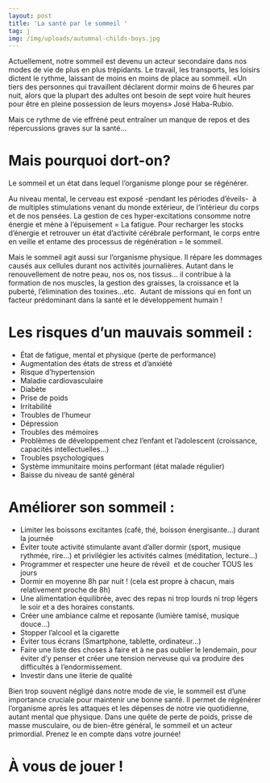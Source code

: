 ```yaml
---
layout: post
title: 'La santé par le sommeil '
tag: j
img: /img/uploads/autumnal-childs-boys.jpg
---
```

Actuellement,
notre sommeil est devenu un acteur secondaire dans nos modes de vie de plus en
plus trépidants. Le travail, les transports, les loisirs dictent le rythme,
laissant de moins en moins de place au sommeil. «Un tiers des personnes qui
travaillent déclarent dormir moins de 6 heures par nuit, alors que la plupart
des adultes ont besoin de sept voire huit heures pour être en pleine possession
de leurs moyens» José Haba-Rubio.

Mais ce
rythme de vie effréné peut entraîner un manque de repos et des répercussions graves
sur la santé…

# Mais pourquoi dort-on?

Le sommeil et un état dans lequel l’organisme
plonge pour se régénérer.

Au niveau mental, le cerveau est exposé -pendant les
périodes d’éveils-  à de multiples
stimulations venant du monde extérieur, de l’intérieur du corps et de nos pensées.
La gestion de ces hyper-excitations consomme notre énergie et mène à l’épuisement
= La fatigue. Pour recharger les stocks d’énergie et retrouver un état d’activité
cérébrale performant, le corps entre en veille et entame des processus de
régénération = le sommeil.

Mais le sommeil agit aussi sur l’organisme
physique. Il répare les dommages causés aux cellules durant nos activités
journalières. Autant dans le renouvellement de notre peau, nos os, nos tissus…
il contribue à la formation de nos muscles, la gestion des graisses, la
croissance et la puberté, l’élimination des toxines…etc.  Autant de missions qui en font un facteur
prédominant dans la santé et le développement humain !

# Les risques d’un mauvais sommeil :

* État de fatigue,
  mental et physique (perte de performance)
* Augmentation des
  états de stress et d’anxiété
* Risque d’hypertension
* Maladie cardiovasculaire
* Diabète
* Prise de poids
* Irritabilité
* Troubles de l’humeur
* Dépression
* Troubles des mémoires
* Problèmes de développement chez l’enfant et l’adolescent
  \(croissance, capacités intellectuelles...)
* Troubles psychologiques
* Système immunitaire
  moins performant (état malade régulier)
* Baisse du niveau de
  santé général

# Améliorer son sommeil :

* Limiter les
  boissons excitantes (café, thé, boisson énergisante…) durant la journée
* Éviter toute
  activité stimulante avant d’aller dormir (sport, musique rythmée, rire...) et privilégier
  les activités calmes (méditation, lecture…)
* Programmer et
  respecter une heure de réveil  et de
  coucher TOUS les jours
* Dormir en moyenne
  8h par nuit ! (cela est propre à chacun, mais relativement proche de 8h)
* Une alimentation
  équilibrée, avec des repas ni trop lourds ni trop légers le soir et a des
  horaires constants.
* Créer une ambiance
  calme et reposante (lumière tamisé, musique douce…)
* Stopper l’alcool et
  la cigarette
* Éviter tous écrans
  \(Smartphone, tablette, ordinateur…)
* Faire une liste des
  choses à faire et à ne pas oublier le lendemain, pour éviter d’y penser et
  créer une tension nerveuse qui va produire des difficultés à l’endormissement.
* Investir dans une
  literie de qualité

Bien trop souvent négligé dans notre mode de
vie, le sommeil est d’une importance cruciale pour maintenir une bonne santé. Il
permet de régénérer l’organisme après les attaques et les dépenses de notre vie
quotidienne, autant mental que physique. Dans une quête de perte de poids,
prisse de masse musculaire, ou de bien-être général, le sommeil et un acteur
primordial. Prenez le en compte dans votre journée! 

# À vous de jouer !

